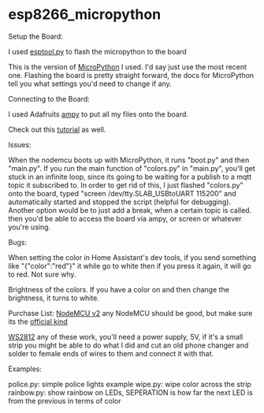 # esp8266_micropython

Setup the Board:

I used [esptool.py](https://github.com/themadinventor/esptool) to flash the micropython to the board

This is the version of [MicroPython](https://github.com/micropython/micropython/releases/tag/v1.8.5) I used. I'd say just use the most recent one.
Flashing the board is pretty straight forward, the docs for MicroPython tell you what settings you'd need to change if any.


Connecting to the Board:

I used Adafruits [ampy](https://github.com/adafruit/ampy) to put all my files onto the board.

Check out this [tutorial](https://home-assistant.io/blog/2016/07/28/esp8266-and-micropython-part1/) as well.


Issues:

When the nodemcu boots up with MicroPython, it runs "boot.py" and then "main.py". If you run the main function of "colors.py" in "main.py", you'll get stuck in an infinite loop, since its going to be waiting for a publish to a mqtt topic it subscribed to. In order to get rid of this, I just flashed "colors.py" onto the board, typed "screen /dev/tty.SLAB_USBtoUART 115200" and automatically started and stopped the script (helpful for debugging). Another option would be to just add a break, when a certain topic is called. then you'd be able to access the board via ampy, or screen or whatever you're using.


Bugs:

When setting the color in Home Assistant's dev tools, if you send something like "{"color":"red"}" it while go to white then if you press it again, it will go to red. Not sure why.

Brightness of the colors. If you have a color on and then change the brightness, it turns to white.

Purchase List:
[NodeMCU v2](http://www.ebay.com/itm/like/251980906073?lpid=82&chn=ps&ul_noapp=true)
	any NodeMCU should be good, but make sure its the [official kind](http://frightanic.com/iot/comparison-of-esp8266-nodemcu-development-boards/)

[WS2812](http://www.aliexpress.com/w/wholesale-ws2812.html)
    any of these work, you'll need a power supply, 5V,
    if it's a small strip you might be able to do what I did and cut an old phone changer and solder to female ends of wires to them and connect it with that.


Examples:

police.py: simple police lights example
wipe.py: wipe color across the strip
rainbow.py: show rainbow on LEDs, SEPERATION is how far the next LED is from the previous in terms of color